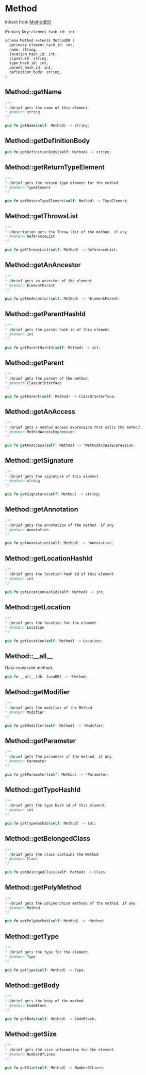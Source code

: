# Method

Inherit from [MethodDO](./MethodDO.md)

Primary key: `element_hash_id: int`

```rust
schema Method extends MethodDO {
  @primary element_hash_id: int,
  name: string,
  location_hash_id: int,
  signature: string,
  type_hash_id: int,
  parent_hash_id: int,
  definition_body: string,
}
```
## Method::getName

```java
/**
* @brief gets the name of this element.
* @return string
*/
```
```rust
pub fn getName(self: Method) -> string;
```
## Method::getDefinitionBody

```rust
pub fn getDefinitionBody(self: Method) -> string;
```
## Method::getReturnTypeElement

```java
/**
* @brief gets the return type element for the method.
* @return TypeElement
*/
```
```rust
pub fn getReturnTypeElement(self: Method) -> TypeElement;
```
## Method::getThrowsList

```java
/**
* @description gets the Throw list of the method, if any.
* @return ReferenceList
*/
```
```rust
pub fn getThrowsList(self: Method) -> ReferenceList;
```
## Method::getAnAncestor

```java
/**
* @brief gets an ancestor of the element.
* @return ElementParent 
*/
```
```rust
pub fn getAnAncestor(self: Method) -> *ElementParent;
```
## Method::getParentHashId

```java
/**
* @brief gets the parent hash id of this element.
* @return int
*/
```
```rust
pub fn getParentHashId(self: Method) -> int;
```
## Method::getParent

```java
/**
* @brief gets the parent of the method.
* @return ClassOrInterface 
*/
```
```rust
pub fn getParent(self: Method) -> ClassOrInterface;
```
## Method::getAnAccess

```java
/**
* @brief gets a method access expression that calls the method.
* @return MethodAccessExpression 
*/
```
```rust
pub fn getAnAccess(self: Method) -> *MethodAccessExpression;
```
## Method::getSignature

```java
/**
* @brief gets the signature of this element.
* @return string
*/
```
```rust
pub fn getSignature(self: Method) -> string;
```
## Method::getAnnotation

```java
/**
* @brief gets the annotation of the method, if any.
* @return Annotation 
*/
```
```rust
pub fn getAnnotation(self: Method) -> *Annotation;
```
## Method::getLocationHashId

```java
/**
* @brief gets the location hash id of this element.
* @return int
*/
```
```rust
pub fn getLocationHashId(self: Method) -> int;
```
## Method::getLocation

```java
/**
* @brief gets the location for the element.
* @return Location
*/
```
```rust
pub fn getLocation(self: Method) -> Location;
```
## Method::\_\_all\_\_

Data constraint method.

```rust
pub fn __all__(db: JavaDB) -> *Method;
```
## Method::getModifier

```java
/**
* @brief gets the modifier of the Method
* @return Modifier 
*/
```
```rust
pub fn getModifier(self: Method) -> *Modifier;
```
## Method::getParameter

```java
/**
* @brief gets the parameter of the method, if any.
* @return Parameter 
*/
```
```rust
pub fn getParameter(self: Method) -> *Parameter;
```
## Method::getTypeHashId

```java
/**
* @brief gets the type hash id of this element.
* @return int
*/
```
```rust
pub fn getTypeHashId(self: Method) -> int;
```
## Method::getBelongedClass

```java
/**
* @brief gets the class contains the Method
* @return Class 
*/
```
```rust
pub fn getBelongedClass(self: Method) -> Class;
```
## Method::getPolyMethod

```java
/**
* @brief gets the polymorphism methods of the method, if any.
* @return Method 
*/
```
```rust
pub fn getPolyMethod(self: Method) -> *Method;
```
## Method::getType

```java
/**
* @brief gets the type for the element.
* @return Type
*/
```
```rust
pub fn getType(self: Method) -> Type;
```
## Method::getBody

```java
/**
* @brief gets the body of the method.
* @return CodeBlock 
*/
```
```rust
pub fn getBody(self: Method) -> CodeBlock;
```
## Method::getSize

```java
/**
* @brief gets the size information for the element.
* @return NumberOfLines
*/
```
```rust
pub fn getSize(self: Method) -> NumberOfLines;
```
